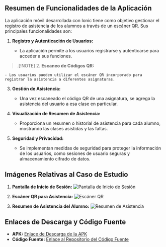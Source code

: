 ## Resumen de Funcionalidades de la Aplicación

La aplicación móvil desarrollada con Ionic tiene como objetivo gestionar el registro de asistencia de los alumnos a través de un escáner QR. Sus principales funcionalidades son:

1. **Registro y Autenticación de Usuarios:**

   - La aplicación permite a los usuarios registrarse y autenticarse para acceder a sus funciones.

> .[!NOTE] 2. **Escaneo de Códigos QR:**

    - Los usuarios pueden utilizar el escáner QR incorporado para registrar la asistencia a diferentes asignaturas.

3. **Gestión de Asistencia:**

   - Una vez escaneado el código QR de una asignatura, se agrega la asistencia del usuario a esa clase en particular.

4. **Visualización de Resumen de Asistencia:**

   - Proporciona un resumen o historial de asistencia para cada alumno, mostrando las clases asistidas y las faltas.

5. **Seguridad y Privacidad:**
   - Se implementan medidas de seguridad para proteger la información de los usuarios, como sesiones de usuario seguras y almacenamiento cifrado de datos.

## Imágenes Relativas al Caso de Estudio

1. **Pantalla de Inicio de Sesión:**
   ![Pantalla de Inicio de Sesión](link-a-imagen1)

2. **Escáner QR para Asistencia:**
   ![Escáner QR](link-a-imagen2)

3. **Resumen de Asistencia del Alumno:**
   ![Resumen de Asistencia](link-a-imagen3)

## Enlaces de Descarga y Código Fuente

- **APK:** [Enlace de Descarga de la APK](enlace-a-APK)
- **Código Fuente:** [Enlace al Repositorio del Código Fuente](enlace-al-codigo)
